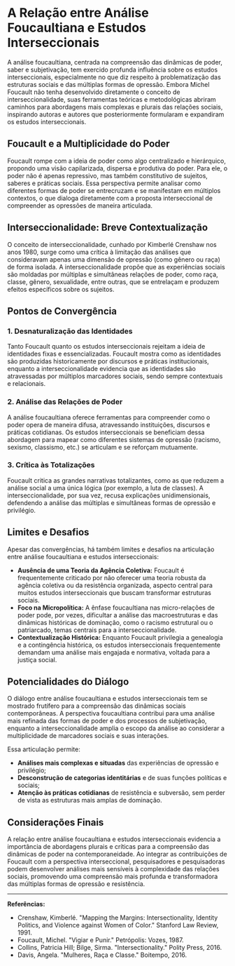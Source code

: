 # A Relação entre Análise Foucaultiana e Estudos Interseccionais

A análise foucaultiana, centrada na compreensão das dinâmicas de poder, saber e subjetivação, tem exercido profunda influência sobre os estudos interseccionais, especialmente no que diz respeito à problematização das estruturas sociais e das múltiplas formas de opressão. Embora Michel Foucault não tenha desenvolvido diretamente o conceito de interseccionalidade, suas ferramentas teóricas e metodológicas abriram caminhos para abordagens mais complexas e plurais das relações sociais, inspirando autoras e autores que posteriormente formularam e expandiram os estudos interseccionais.

## Foucault e a Multiplicidade do Poder

Foucault rompe com a ideia de poder como algo centralizado e hierárquico, propondo uma visão capilarizada, dispersa e produtiva do poder. Para ele, o poder não é apenas repressivo, mas também constitutivo de sujeitos, saberes e práticas sociais. Essa perspectiva permite analisar como diferentes formas de poder se entrecruzam e se manifestam em múltiplos contextos, o que dialoga diretamente com a proposta interseccional de compreender as opressões de maneira articulada.

## Interseccionalidade: Breve Contextualização

O conceito de interseccionalidade, cunhado por Kimberlé Crenshaw nos anos 1980, surge como uma crítica à limitação das análises que consideravam apenas uma dimensão de opressão (como gênero ou raça) de forma isolada. A interseccionalidade propõe que as experiências sociais são moldadas por múltiplas e simultâneas relações de poder, como raça, classe, gênero, sexualidade, entre outras, que se entrelaçam e produzem efeitos específicos sobre os sujeitos.

## Pontos de Convergência

### 1. Desnaturalização das Identidades

Tanto Foucault quanto os estudos interseccionais rejeitam a ideia de identidades fixas e essencializadas. Foucault mostra como as identidades são produzidas historicamente por discursos e práticas institucionais, enquanto a interseccionalidade evidencia que as identidades são atravessadas por múltiplos marcadores sociais, sendo sempre contextuais e relacionais.

### 2. Análise das Relações de Poder

A análise foucaultiana oferece ferramentas para compreender como o poder opera de maneira difusa, atravessando instituições, discursos e práticas cotidianas. Os estudos interseccionais se beneficiam dessa abordagem para mapear como diferentes sistemas de opressão (racismo, sexismo, classismo, etc.) se articulam e se reforçam mutuamente.

### 3. Crítica às Totalizações

Foucault critica as grandes narrativas totalizantes, como as que reduzem a análise social a uma única lógica (por exemplo, a luta de classes). A interseccionalidade, por sua vez, recusa explicações unidimensionais, defendendo a análise das múltiplas e simultâneas formas de opressão e privilégio.

## Limites e Desafios

Apesar das convergências, há também limites e desafios na articulação entre análise foucaultiana e estudos interseccionais:

- **Ausência de uma Teoria da Agência Coletiva:** Foucault é frequentemente criticado por não oferecer uma teoria robusta da agência coletiva ou da resistência organizada, aspecto central para muitos estudos interseccionais que buscam transformar estruturas sociais.
- **Foco na Micropolítica:** A ênfase foucaultiana nas micro-relações de poder pode, por vezes, dificultar a análise das macroestruturas e das dinâmicas históricas de dominação, como o racismo estrutural ou o patriarcado, temas centrais para a interseccionalidade.
- **Contextualização Histórica:** Enquanto Foucault privilegia a genealogia e a contingência histórica, os estudos interseccionais frequentemente demandam uma análise mais engajada e normativa, voltada para a justiça social.

## Potencialidades do Diálogo

O diálogo entre análise foucaultiana e estudos interseccionais tem se mostrado frutífero para a compreensão das dinâmicas sociais contemporâneas. A perspectiva foucaultiana contribui para uma análise mais refinada das formas de poder e dos processos de subjetivação, enquanto a interseccionalidade amplia o escopo da análise ao considerar a multiplicidade de marcadores sociais e suas interações.

Essa articulação permite:

- **Análises mais complexas e situadas** das experiências de opressão e privilégio;
- **Desconstrução de categorias identitárias** e de suas funções políticas e sociais;
- **Atenção às práticas cotidianas** de resistência e subversão, sem perder de vista as estruturas mais amplas de dominação.

## Considerações Finais

A relação entre análise foucaultiana e estudos interseccionais evidencia a importância de abordagens plurais e críticas para a compreensão das dinâmicas de poder na contemporaneidade. Ao integrar as contribuições de Foucault com a perspectiva interseccional, pesquisadores e pesquisadoras podem desenvolver análises mais sensíveis à complexidade das relações sociais, promovendo uma compreensão mais profunda e transformadora das múltiplas formas de opressão e resistência.

---

**Referências:**

- Crenshaw, Kimberlé. "Mapping the Margins: Intersectionality, Identity Politics, and Violence against Women of Color." Stanford Law Review, 1991.
- Foucault, Michel. "Vigiar e Punir." Petrópolis: Vozes, 1987.
- Collins, Patricia Hill; Bilge, Sirma. "Intersectionality." Polity Press, 2016.
- Davis, Angela. "Mulheres, Raça e Classe." Boitempo, 2016.
